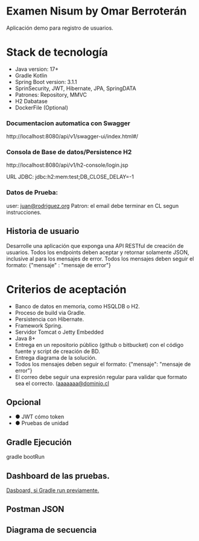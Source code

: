 # Examen Nisum by Omar Berroterán
Aplicación demo para registro de usuarios.

# Stack de tecnología
- Java version: 17+
- Gradle Kotlin
- Spring Boot version: 3.1.1
- SprinSecurity, JWT, Hibernate, JPA, SpringDATA
- Patrones: Repository, MMVC
- H2 Dabatase
- DockerFile (Optional)


### Documentacion automatica con  Swagger
http://localhost:8080/api/v1/swagger-ui/index.html#/

### Consola de Base de datos/Persistence H2

http://localhost:8080/api/v1/h2-console/login.jsp

URL JDBC: jdbc:h2:mem:test;DB_CLOSE_DELAY=-1


### Datos de Prueba:
user: juan@rodriguez.org
Patron:  el email debe terminar en CL segun instrucciones.


## Historia de usuario

Desarrolle una aplicación que exponga una API RESTful de creación de usuarios. Todos los endpoints deben aceptar y retornar solamente JSON, inclusive al para los mensajes de error. Todos los mensajes deben seguir el formato: {"mensaje" : "mensaje de error"}

# Criterios de aceptación
- Banco de datos en memoria, como HSQLDB o H2.
- Proceso de build via Gradle.
- Persistencia con Hibernate.
- Framework Spring.
- Servidor Tomcat o Jetty Embedded
- Java 8+
- Entrega en un repositorio público (github o bitbucket) con el código fuente y script de creación de BD.
- Entrega diagrama de la solución.
- Todos los mensajes deben seguir el formato:
  {"mensaje": "mensaje de error"}
- El correo debe seguir una expresión regular para validar que formato sea el correcto.
  (aaaaaaa@dominio.cl


## Opcional
- ● JWT cómo token
- ● Pruebas de unidad

## Gradle Ejecución
gradle bootRun


## Dashboard de las pruebas.
[Dasboard, si Gradle run previamente.](file:///./build/reports/tests/test/index.html)

## Postman JSON


## Diagrama de secuencia

